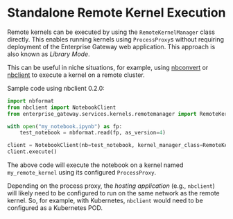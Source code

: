 # Standalone Remote Kernel Execution 

Remote kernels can be executed by using the `RemoteKernelManager` class directly. This enables running kernels using `ProcessProxy`s without requiring deployment of the Enterprise Gateway web application.  This approach is also known as _Library Mode_.

This can be useful in niche situations, for example, using [nbconvert](https://nbconvert.readthedocs.io/) or [nbclient](https://nbclient.readthedocs.io/) to execute a kernel on a remote cluster.

Sample code using nbclient 0.2.0:

```python
import nbformat
from nbclient import NotebookClient
from enterprise_gateway.services.kernels.remotemanager import RemoteKernelManager

with open("my_notebook.ipynb") as fp:
    test_notebook = nbformat.read(fp, as_version=4)

client = NotebookClient(nb=test_notebook, kernel_manager_class=RemoteKernelManager, kernel_name='my_remote_kernel')
client.execute()
```

The above code will execute the notebook on a kernel named `my_remote_kernel` using its configured `ProcessProxy`.  

Depending on the process proxy, the _hosting application_ (e.g., `nbclient`) will likely need to be configured to run on the same network as the remote kernel.  So, for example, with Kubernetes, `nbclient` would need to be configured as a Kubernetes POD.
